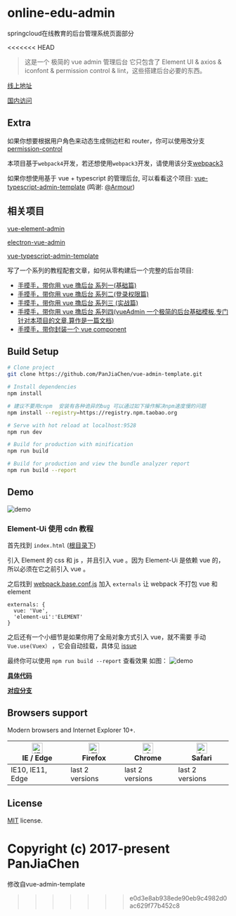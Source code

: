 # online-edu-admin
springcloud在线教育的后台管理系统页面部分

<<<<<<< HEAD
> 这是一个 极简的 vue admin 管理后台 它只包含了 Element UI & axios & iconfont & permission control & lint，这些搭建后台必要的东西。

[线上地址](http://panjiachen.github.io/vue-admin-template)

[国内访问](https://panjiachen.gitee.io/vue-admin-template)

## Extra

如果你想要根据用户角色来动态生成侧边栏和 router，你可以使用改分支[permission-control](https://github.com/PanJiaChen/vue-admin-template/tree/permission-control)

本项目基于`webpack4`开发，若还想使用`webpack3`开发，请使用该分支[webpack3](https://github.com/PanJiaChen/vue-admin-template/tree/webpack3)

如果你想使用基于 vue + typescript 的管理后台, 可以看看这个项目: [vue-typescript-admin-template](https://github.com/Armour/vue-typescript-admin-template) (鸣谢: [@Armour](https://github.com/Armour))

## 相关项目

[vue-element-admin](https://github.com/PanJiaChen/vue-element-admin)

[electron-vue-admin](https://github.com/PanJiaChen/electron-vue-admin)

[vue-typescript-admin-template](https://github.com/Armour/vue-typescript-admin-template)

写了一个系列的教程配套文章，如何从零构建后一个完整的后台项目:

- [手摸手，带你用 vue 撸后台 系列一(基础篇)](https://juejin.im/post/59097cd7a22b9d0065fb61d2)
- [手摸手，带你用 vue 撸后台 系列二(登录权限篇)](https://juejin.im/post/591aa14f570c35006961acac)
- [手摸手，带你用 vue 撸后台 系列三 (实战篇)](https://juejin.im/post/593121aa0ce4630057f70d35)
- [手摸手，带你用 vue 撸后台 系列四(vueAdmin 一个极简的后台基础模板,专门针对本项目的文章,算作是一篇文档)](https://juejin.im/post/595b4d776fb9a06bbe7dba56)
- [手摸手，带你封装一个 vue component](https://segmentfault.com/a/1190000009090836)

## Build Setup

```bash
# Clone project
git clone https://github.com/PanJiaChen/vue-admin-template.git

# Install dependencies
npm install

# 建议不要用cnpm  安装有各种诡异的bug 可以通过如下操作解决npm速度慢的问题
npm install --registry=https://registry.npm.taobao.org

# Serve with hot reload at localhost:9528
npm run dev

# Build for production with minification
npm run build

# Build for production and view the bundle analyzer report
npm run build --report
```

## Demo

![demo](https://github.com/PanJiaChen/PanJiaChen.github.io/blob/master/images/demo.gif)

### Element-Ui 使用 cdn 教程

首先找到 `index.html` ([根目录下](https://github.com/PanJiaChen/vue-admin-template/blob/element-ui-cdn/index.html))

引入 Element 的 css 和 js ，并且引入 vue 。因为 Element-Ui 是依赖 vue 的，所以必须在它之前引入 vue 。

之后找到 [webpack.base.conf.js](https://github.com/PanJiaChen/vue-admin-template/blob/element-ui-cdn/build/webpack.base.conf.js) 加入 `externals` 让 webpack 不打包 vue 和 element

```
externals: {
  vue: 'Vue',
  'element-ui':'ELEMENT'
}
```

之后还有一个小细节是如果你用了全局对象方式引入 vue，就不需要 手动 `Vue.use(Vuex）` ，它会自动挂载，具体见 [issue](https://github.com/vuejs/vuex/issues/731)

最终你可以使用 `npm run build --report` 查看效果
如图：
![demo](https://panjiachen.github.io/images/element-cdn.png)

**[具体代码](https://github.com/PanJiaChen/vue-admin-template/commit/746aff560932704ae821f82f10b8b2a9681d5177)**

**[对应分支](https://github.com/PanJiaChen/vue-admin-template/tree/element-ui-cdn)**

## Browsers support

Modern browsers and Internet Explorer 10+.

| [<img src="https://raw.githubusercontent.com/alrra/browser-logos/master/src/edge/edge_48x48.png" alt="IE / Edge" width="24px" height="24px" />](http://godban.github.io/browsers-support-badges/)</br>IE / Edge | [<img src="https://raw.githubusercontent.com/alrra/browser-logos/master/src/firefox/firefox_48x48.png" alt="Firefox" width="24px" height="24px" />](http://godban.github.io/browsers-support-badges/)</br>Firefox | [<img src="https://raw.githubusercontent.com/alrra/browser-logos/master/src/chrome/chrome_48x48.png" alt="Chrome" width="24px" height="24px" />](http://godban.github.io/browsers-support-badges/)</br>Chrome | [<img src="https://raw.githubusercontent.com/alrra/browser-logos/master/src/safari/safari_48x48.png" alt="Safari" width="24px" height="24px" />](http://godban.github.io/browsers-support-badges/)</br>Safari |
| --------- | --------- | --------- | --------- |
| IE10, IE11, Edge| last 2 versions| last 2 versions| last 2 versions

## License

[MIT](https://github.com/PanJiaChen/vue-admin-template/blob/master/LICENSE) license.

Copyright (c) 2017-present PanJiaChen
=======
修改自vue-admin-template
>>>>>>> e0d3e8ab938ede90eb9c4982d0ac629f77b452c8
